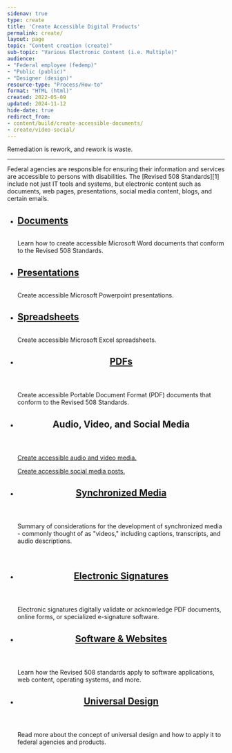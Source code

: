 ```yaml
---
sidenav: true
type: create
title: 'Create Accessible Digital Products'
permalink: create/
layout: page
topic: "Content creation (create)"
sub-topic: "Various Electronic Content (i.e. Multiple)"
audience:
- "Federal employee (fedemp)"
- "Public (public)"
- "Designer (design)"
resource-type: "Process/How-to"
format: "HTML (html)"
created: 2022-05-09
updated: 2024-11-12
hide-date: true
redirect_from:
- content/build/create-accessible-documents/
- create/video-social/
---
```

<p class="font-body-lg text-bold">Remediation is rework, and rework is waste.<hr></p>​
Federal agencies are responsible for ensuring their information and services are accessible to persons with disabilities. The [Revised 508 Standards][1] include not just IT tools and systems, but electronic content such as documents, web pages, presentations, social media content, blogs, and certain emails.
​
<section id="create-cards" class="usa-section">
<ul class="usa-card-group">
  <li class="usa-card tablet:grid-col-4 widescreen:grid-col-4">
    <div class="usa-card__container">
      <div class="usa-card__header">
        <h2 class="usa-card__heading font-family-sans"><a href="{{site.baseurl}}/create/documents/">Documents</a></h2>
      </div>
      <div class="usa-card__media">
        <div class="usa-card__img">
          <img src="{{site.baseurl}}/assets/images/thumbnails/thumb-create-doc.jpg" alt="" aria-hidden="true"/>
        </div>
      </div>
      <div class="usa-card__body">
        <p>Learn how to create accessible Microsoft Word documents that conform to the Revised 508 Standards.</p>
      </div>
    </div>
  </li>
  <li class="usa-card tablet:grid-col-4 widescreen:grid-col-4">
    <div class="usa-card__container">
      <div class="usa-card__header">
        <h2 class="usa-card__heading font-family-sans"><a href="{{site.baseurl}}/create/presentations/">Presentations</a></h2>
      </div>
      <div class="usa-card__media">
        <div class="usa-card__img">
          <img src="{{site.baseurl}}/assets/images/thumbnails/thumb-create-slide.jpg" alt="" aria-hidden="true"/>
        </div>
      </div>
      <div class="usa-card__body">
        <p>Create accessible Microsoft Powerpoint presentations.</p>
      </div>
    </div>
  </li>
  <li class="usa-card tablet:grid-col-4 widescreen:grid-col-4">
    <div class="usa-card__container">
      <div class="usa-card__header">
       <h2 class="usa-card__heading font-family-sans"><a href="{{site.baseurl}}/create/spreadsheets/">Spreadsheets</a></h2>
      </div>
      <div class="usa-card__media">
        <div class="usa-card__img">
          <img src="{{site.baseurl}}/assets/images/thumbnails/thumb-create-sheet.jpg" alt="" aria-hidden="true"/>
        </div>
      </div>
      <div class="usa-card__body">
        <p>Create accessible Microsoft Excel spreadsheets.</p>
      </div>
    </div>
  </li>
  <li class="tablet:grid-col-4 usa-card">
    <div class="usa-card__container radius-md">
      <header class="usa-card__header">
        <h2 class="usa-card__heading font-family-sans"><a href="{{site.baseurl}}/create/pdfs/">PDFs</a></h2>
      </header>
      <div class="usa-card__body">
        <p>Create accessible Portable Document Format (PDF) documents that conform to the Revised 508 Standards.</p>
      </div>
    </div>
  </li>
  <li class="tablet:grid-col-4 usa-card">
    <div class="usa-card__container radius-md">
      <header class="usa-card__header">
        <h2 class="usa-card__heading font-family-sans">Audio, Video, and Social Media</h2>
      </header>
      <div class="usa-card__body">
        <p><a href="{{site.baseurl}}/create/audio-video/">Create accessible audio and video media.</a></p>
        <p><a href="{{site.baseurl}}/create/social-media">Create accessible social media posts.</a></p>
      </div>
    </div>
  </li>
  <li class="tablet:grid-col-4 usa-card">
    <div class="usa-card__container radius-md">
      <header class="usa-card__header">
        <h2 class="usa-card__heading font-family-sans"><a href="{{site.baseurl}}/create/synchronized-media/">Synchronized Media</a></h2>
      </header>
      <div class="usa-card__body">
        <p>Summary of considerations for the development of synchronized media - commonly thought of as "videos," including captions, transcripts, and audio descriptions.</p>
      </div>
    </div>
  </li>
</ul>
​
<ul class="usa-card-group">
  <li class="tablet:grid-col-4 usa-card">
    <div class="usa-card__container radius-md">
      <header class="usa-card__header">
        <h2 class="usa-card__heading font-family-sans"><a href="{{site.baseurl}}/create/electronic-signatures/">Electronic Signatures</a></h2>
      </header>
      <div class="usa-card__body">
        <p>Electronic signatures digitally validate or acknowledge PDF documents, online forms, or specialized e-signature software.</p>
      </div>
    </div>
  </li>
  <li class="tablet:grid-col-4 usa-card">
    <div class="usa-card__container radius-md">
      <header class="usa-card__header">
        <h2 class="usa-card__heading font-family-sans"><a href="{{site.baseurl}}/create/software-websites/">Software & Websites</a></h2>
      </header>
      <div class="usa-card__body">
        <p>Learn how the Revised 508 standards apply to software applications, web content, operating systems, and more.</p>
      </div>
    </div>
  </li>
  <li class="tablet:grid-col-4 usa-card">
    <div class="usa-card__container radius-md">
      <header class="usa-card__header">
        <h2 class="usa-card__heading font-family-sans"><a href="{{site.baseurl}}/create/universal-design/">Universal Design</a></h2>
      </header>
      <div class="usa-card__body">
        <p>Read more about the concept of universal design and how to apply it to federal agencies and products.</p>
      </div>
    </div>
  </li>
</ul>
​
</section>

 [1]: https://www.access-board.gov/guidelines-and-standards/communications-and-it/about-the-ict-refresh/final-rule